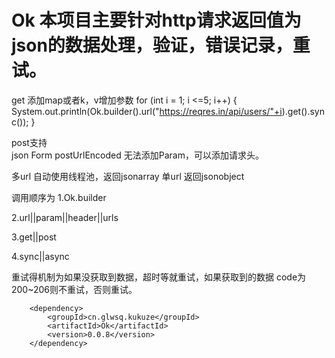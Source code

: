 # Ok 本项目主要针对http请求返回值为json的数据处理，验证，错误记录，重试。
get
添加map或者k，v增加参数
 for (int i = 1; i <=5; i++) {
     System.out.println(Ok.builder().url("https://reqres.in/api/users/"+i).get().sync());
 }

post支持    
json
Form
postUrlEncoded
无法添加Param，可以添加请求头。



多url 自动使用线程池，返回jsonarray
单url 返回jsonobject

调用顺序为 
1.Ok.builder

2.url||param||header||urls

3.get||post

4.sync||async

重试得机制为如果没获取到数据，超时等就重试，如果获取到的数据 code为 200~206则不重试，否则重试。

        <dependency>
            <groupId>cn.glwsq.kukuze</groupId>
            <artifactId>Ok</artifactId>
            <version>0.0.8</version>
        </dependency>
